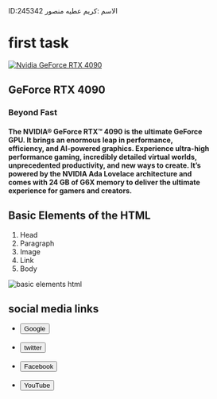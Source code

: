 <!DOCTYPE html>
<html lang="en">
     <head>
        <meta charset="UFT-8">
        <title>
            first task
         </title>
         </head>
         <body>
            ID:245342 الاسم :كريم عطيه منصور 
            <h1>first task</h1> 
<a href="https://www.nvidia.com/en-me/geforce/graphics-cards/40-series/rtx-4090/"target="_blank"><img title="Nvidia GeForce RTX 4090"src="image/Nvidia GeForce RTX 4090.jpeg"></a>
            <!--describes-->
             <h2>GeForce RTX 4090</h2>
             <h3>Beyond Fast</h3>
             <h4>
                The NVIDIA® GeForce RTX™ 4090 is the ultimate GeForce<br>
                GPU. It brings an enormous leap in performance,<br>
                efficiency, and AI-powered graphics. Experience ultra-high<br>
                performance gaming, incredibly detailed virtual worlds,<br>
                unprecedented productivity, and new ways to create. It’s<br>
                powered by the NVIDIA Ada Lovelace architecture and<br>
                comes with 24 GB of G6X memory to deliver the ultimate<br>
                experience for gamers and creators.<br>
            </h4>
             <!--iamge2-->
            <h2>Basic Elements of the HTML</h2>
            <ol>
               <li>Head</li>
               <li>Paragraph</li>
               <li>Image</li>
               <li>Link</li>
               <li>Body</li>
           </ol>
            <img title="Basic Elements of the HTML"src="image/basic elements.png"alt="basic elements html">
            <!--links-->
            <h2>social media links</h2>
            <ul>
               <li><button onclick="window.open('https://www.google.com', '_blank')">Google</button></li><br>
               <li><button onclick="window.open('https://www.twitter.com', '_blank')">twitter</button></li><br>
               <li><button onclick="window.open('https://www.facebook.com', '_blank')">Facebook</button></li><br>
               <li><button onclick="window.open('https://www.youtube.com', '_blank')">YouTube</button></li>
            </ul>
            </body>
</html>

